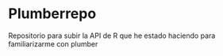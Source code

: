 # Plumberrepo
Repositorio para subir la API de R que he estado haciendo para familiarizarme con plumber
